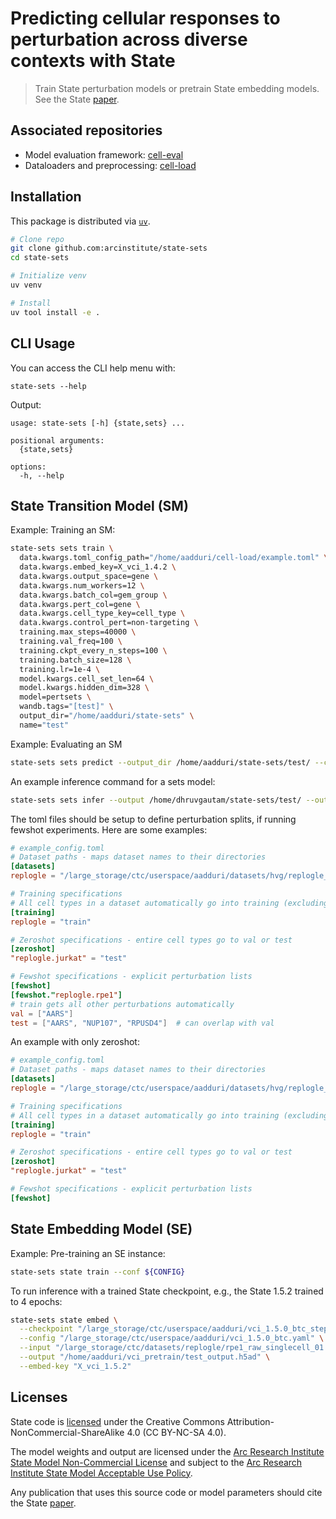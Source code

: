 # Predicting cellular responses to perturbation across diverse contexts with State

> Train State perturbation models or pretrain State embedding models. See the State [paper](https://arcinstitute.org/manuscripts/State). 

## Associated repositories

- Model evaluation framework: [cell-eval](https://github.com/ArcInstitute/cell-eval)
- Dataloaders and preprocessing: [cell-load](https://github.com/ArcInstitute/cell-load)

## Installation

This package is distributed via [`uv`](https://docs.astral.sh/uv).

```bash
# Clone repo
git clone github.com:arcinstitute/state-sets
cd state-sets

# Initialize venv
uv venv

# Install
uv tool install -e .
```

## CLI Usage

You can access the CLI help menu with:

```state-sets --help```

Output:
```
usage: state-sets [-h] {state,sets} ...

positional arguments:
  {state,sets}

options:
  -h, --help
```

## State Transition Model (SM)

Example: Training an SM:

```bash
state-sets sets train \
  data.kwargs.toml_config_path="/home/aadduri/cell-load/example.toml" \
  data.kwargs.embed_key=X_vci_1.4.2 \
  data.kwargs.output_space=gene \
  data.kwargs.num_workers=12 \
  data.kwargs.batch_col=gem_group \
  data.kwargs.pert_col=gene \
  data.kwargs.cell_type_key=cell_type \
  data.kwargs.control_pert=non-targeting \
  training.max_steps=40000 \
  training.val_freq=100 \
  training.ckpt_every_n_steps=100 \
  training.batch_size=128 \
  training.lr=1e-4 \
  model.kwargs.cell_set_len=64 \
  model.kwargs.hidden_dim=328 \
  model=pertsets \
  wandb.tags="[test]" \
  output_dir="/home/aadduri/state-sets" \
  name="test"
```

Example: Evaluating an SM

```bash
state-sets sets predict --output_dir /home/aadduri/state-sets/test/ --checkpoint last.ckpt
```

An example inference command for a sets model:

```bash
state-sets sets infer --output /home/dhruvgautam/state-sets/test/ --output_dir /path/to/model/ --checkpoint /path/to/model/checkpoints/last.ckpt --adata /path/to/anndata/processed.h5 --pert_col gene --embed_key X_hvg
```

The toml files should be setup to define perturbation splits, if running fewshot experiments. Here are some examples:

```toml
# example_config.toml
# Dataset paths - maps dataset names to their directories
[datasets]
replogle = "/large_storage/ctc/userspace/aadduri/datasets/hvg/replogle_copy/"

# Training specifications
# All cell types in a dataset automatically go into training (excluding zeroshot/fewshot overrides)
[training]
replogle = "train"

# Zeroshot specifications - entire cell types go to val or test
[zeroshot]
"replogle.jurkat" = "test"

# Fewshot specifications - explicit perturbation lists
[fewshot]
[fewshot."replogle.rpe1"]
# train gets all other perturbations automatically
val = ["AARS"]
test = ["AARS", "NUP107", "RPUSD4"]  # can overlap with val
```

An example with only zeroshot:

```toml
# example_config.toml
# Dataset paths - maps dataset names to their directories
[datasets]
replogle = "/large_storage/ctc/userspace/aadduri/datasets/hvg/replogle_copy/"

# Training specifications
# All cell types in a dataset automatically go into training (excluding zeroshot/fewshot overrides)
[training]
replogle = "train"

# Zeroshot specifications - entire cell types go to val or test
[zeroshot]
"replogle.jurkat" = "test"

# Fewshot specifications - explicit perturbation lists
[fewshot]
```

## State Embedding Model (SE)

Example: Pre-training an SE instance:

```bash
state-sets state train --conf ${CONFIG}
```

To run inference with a trained State checkpoint, e.g., the State 1.5.2 trained to 4 epochs:

```bash
state-sets state embed \
  --checkpoint "/large_storage/ctc/userspace/aadduri/vci_1.5.0_btc_step=195000_epoch=4.ckpt" \
  --config "/large_storage/ctc/userspace/aadduri/vci_1.5.0_btc.yaml" \
  --input "/large_storage/ctc/datasets/replogle/rpe1_raw_singlecell_01.h5ad" \
  --output "/home/aadduri/vci_pretrain/test_output.h5ad" \
  --embed-key "X_vci_1.5.2"
```

## Licenses
State code is [licensed](LICENSE) under the Creative Commons Attribution-NonCommercial-ShareAlike 4.0 (CC BY-NC-SA 4.0). 

The model weights and output are licensed under the [Arc Research Institute State Model Non-Commercial License](MODEL_LICENSE.md) and subject to the [Arc Research Institute State Model Acceptable Use Policy](MODEL_ACCEPTABLE_USE_POLICY.md).

Any publication that uses this source code or model parameters should cite the State [paper](https://arcinstitute.org/manuscripts/State). 
